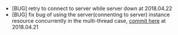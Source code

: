 - [BUG] retry to connect to server while server down at 2018.04.22
- [BUG] fix bug of using the server(connenting to server) instance resource concurrently in the multi-thread case, [commit here](https://github.com/GenialX/hestia-android/commit/beeda6e1dd79f91ae92fe5564b21904d56721fe7) at 2018.04.21
